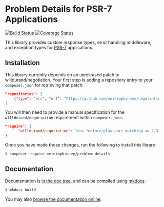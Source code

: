 # Problem Details for PSR-7 Applications

[![Build Status](https://secure.travis-ci.org/weierophinney/problem-details.svg?branch=master)](https://secure.travis-ci.org/weierophinney/problem-details)
[![Coverage Status](https://coveralls.io/repos/github/weierophinney/problem-details/badge.svg?branch=master)](https://coveralls.io/github/weierophinney/problem-details?branch=master)

This library provides custom response types, error handling middleware, and
exception types for [PSR-7](http://www.php-fig.org/psr/psr-7/) applications.

## Installation

This library currently depends on an unreleased patch to willdurand/negotiation.
Your first step is adding a repository entry to your `composer.json` for
retrieving that patch:

```json
"repositories": [
    {"type": "vcs", "url": "https://github.com/weierophinney/negotiation.git"}
]
```

You will then need to provide a manual specification for the
`willdurand/negotiation` requirement within `composer.json`:

```json
"require": {
      "willdurand/negotiation": "dev-feature/plus-part-matching as 2.3.0"
}
```

Once you have made those changes, run the following to install this library:

```bash
$ composer require weierophinney/problem-details
```

## Documentation

Documentation is [in the doc tree](doc/book/), and can be compiled using [mkdocs](http://www.mkdocs.org):

```bash
$ mkdocs build
```

You may also [browse the documentation online](https://weierophinney.github.io/problem-details/index.html).
